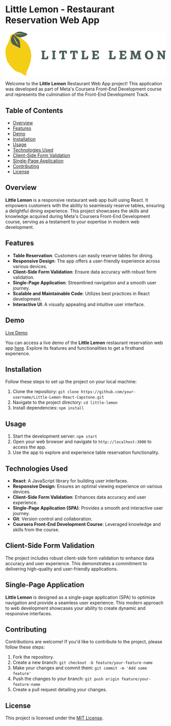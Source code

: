 # Little Lemon - Restaurant Reservation Web App

![Little Lemon](./src/images/little-lemon.png)

Welcome to the **Little Lemon** Restaurant Web App project! This application was developed as part of Meta's Coursera Front-End Development course and represents the culmination of the Front-End Development Track.

## Table of Contents

- [Overview](#overview)
- [Features](#features)
- [Demo](#demo)
- [Installation](#installation)
- [Usage](#usage)
- [Technologies Used](#technologies-used)
- [Client-Side Form Validation](#client-side-form-validation)
- [Single-Page Application](#single-page-application)
- [Contributing](#contributing)
- [License](#license)

## Overview

**Little Lemon** is a responsive restaurant web app built using React. It empowers customers with the ability to seamlessly reserve tables, ensuring a delightful dining experience. This project showcases the skills and knowledge acquired during Meta's Coursera Front-End Development course, serving as a testament to your expertise in modern web development.

## Features

- **Table Reservation**: Customers can easily reserve tables for dining.
- **Responsive Design**: The app offers a user-friendly experience across various devices.
- **Client-Side Form Validation**: Ensure data accuracy with robust form validation.
- **Single-Page Application**: Streamlined navigation and a smooth user journey.
- **Scalable and Maintainable Code**: Utilizes best practices in React development.
- **Interactive UI**: A visually appealing and intuitive user interface.

## Demo

[Live Demo](link-to-your-live-demo)

You can access a live demo of the **Little Lemon** restaurant reservation web app [here](link-to-your-live-demo). Explore its features and functionalities to get a firsthand experience.

## Installation

Follow these steps to set up the project on your local machine:

1. Clone the repository: `git clone https://github.com/your-username/Little-Lemon-React-Capstone.git`
2. Navigate to the project directory: `cd little-lemon`
3. Install dependencies: `npm install`

## Usage

1. Start the development server: `npm start`
2. Open your web browser and navigate to `http://localhost:3000` to access the app.
3. Use the app to explore and experience table reservation functionality.

## Technologies Used

- **React**: A JavaScript library for building user interfaces.
- **Responsive Design**: Ensures an optimal viewing experience on various devices.
- **Client-Side Form Validation**: Enhances data accuracy and user experience.
- **Single-Page Application (SPA)**: Provides a smooth and interactive user journey.
- **Git**: Version control and collaboration.
- **Coursera Front-End Development Course**: Leveraged knowledge and skills from the course.

## Client-Side Form Validation

The project includes robust client-side form validation to enhance data accuracy and user experience. This demonstrates a commitment to delivering high-quality and user-friendly applications.

## Single-Page Application

**Little Lemon** is designed as a single-page application (SPA) to optimize navigation and provide a seamless user experience. This modern approach to web development showcases your ability to create dynamic and responsive interfaces.

## Contributing

Contributions are welcome! If you'd like to contribute to the project, please follow these steps:

1. Fork the repository.
2. Create a new branch: `git checkout -b feature/your-feature-name`
3. Make your changes and commit them: `git commit -m 'Add some feature'`
4. Push the changes to your branch: `git push origin feature/your-feature-name`
5. Create a pull request detailing your changes.

## License

This project is licensed under the [MIT License](LICENSE).

